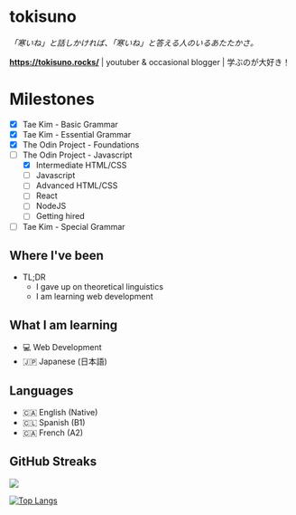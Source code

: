# tokisuno
*「寒いね」と話しかければ、「寒いね」と答える人のいるあたたかさ。*

**https://tokisuno.rocks/** | youtuber & occasional blogger | 学ぶのが大好き！

# Milestones
- [x] Tae Kim - Basic Grammar
- [x] Tae Kim - Essential Grammar
- [x] The Odin Project - Foundations
- [ ] The Odin Project - Javascript
  - [x] Intermediate HTML/CSS
  - [ ] Javascript
  - [ ] Advanced HTML/CSS
  - [ ] React
  - [ ] NodeJS
  - [ ] Getting hired 
- [ ] Tae Kim - Special Grammar

## Where I've been
- TL;DR
  * I gave up on theoretical linguistics
  * I am learning web development

## What I am learning 
- 💻 Web Development
- 🇯🇵 Japanese (日本語)

## Languages
- 🇨🇦 English (Native)
- 🇨🇱 Spanish (B1)
- 🇨🇦 French  (A2)

## GitHub Streaks
<a href="https://git.io/streak-stats">
 <img src="https://streak-stats.demolab.com?user=tokisuno&theme=tokyonight&border_radius=5&date_format=%5BY.%5Dn.j"/>
</a>

[![Top Langs](https://github-readme-stats.vercel.app/api/top-langs/?username=tokisuno&hide=html,css,shell)](https://github.com/anuraghazra/github-readme-stats)


